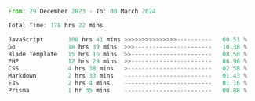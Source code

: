 
<!--START_SECTION:waka-->

```rust
From: 29 December 2023 - To: 08 March 2024

Total Time: 178 hrs 22 mins

JavaScript       108 hrs 41 mins >>>>>>>>>>>>>>>----------   60.51 %
Go               18 hrs 39 mins  >>>----------------------   10.38 %
Blade Template   15 hrs 16 mins  >>-----------------------   08.50 %
PHP              12 hrs 29 mins  >>-----------------------   06.96 %
CSS              4 hrs 38 mins   >------------------------   02.58 %
Markdown         2 hrs 33 mins   -------------------------   01.43 %
EJS              2 hrs 4 mins    -------------------------   01.16 %
Prisma           1 hr 35 mins    -------------------------   00.88 %
```

<!--END_SECTION:waka-->
<!---
Abedmuh/Abedmuh is a ✨ special ✨ repository because its `README.md` (this file) appears on your GitHub profile.
You can click the Preview link to take a look at your changes.
--->
